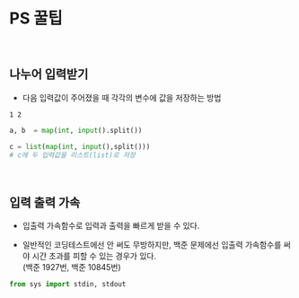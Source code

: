 # PS 꿀팁

<br/>

## 나누어 입력받기

- 다음 입력값이 주어졌을 때 각각의 변수에 값을 저장하는 방법

```
1 2
```

```python
a, b  = map(int, input().split())

c = list(map(int, input(),split()))
# c에 두 입력값을 리스트(list)로 저장
```

<br/>

## 입력 출력 가속

- 입출력 가속함수로 입력과 출력을 빠르게 받을 수 있다.

- 일반적인 코딩테스트에선 안 써도 무방하지만, 백준 문제에선 입출력 가속함수를 써야 시간 초과를 피할 수 있는 경우가 있다.  
  (백준 1927번, 백준 10845번)

```python
from sys import stdin, stdout
```
